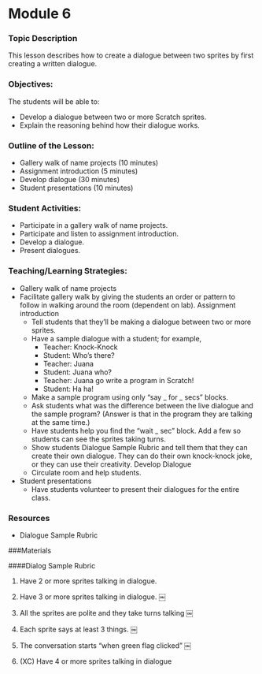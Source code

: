 # Module 6

### Topic Description
This lesson describes how to create a dialogue between two sprites by first creating a written
dialogue.
### Objectives:
The students will be able to:
- Develop a dialogue between two or more Scratch sprites.
- Explain the reasoning behind how their dialogue works.

### Outline of the Lesson:

- Gallery walk of name projects (10 minutes)
- Assignment introduction (5 minutes)
- Develop dialogue (30 minutes)
- Student presentations (10 minutes)

### Student Activities:

- Participate in a gallery walk of name projects.
- Participate and listen to assignment introduction.
- Develop a dialogue.
- Present dialogues.

### Teaching/Learning Strategies:

- Gallery walk of name projects
- Facilitate gallery walk by giving the students an order or pattern to follow in walking around the
room (dependent on lab). Assignment introduction
    - Tell students that they’ll be making a dialogue between two or more sprites.
    - Have a sample dialogue with a student; for example,
        - Teacher: Knock-Knock
        - Student: Who’s there?
        - Teacher: Juana
        - Student: Juana who?
        - Teacher: Juana go write a program in Scratch!
        - Student: Ha ha!
    - Make a sample program using only “say _ for _ secs” blocks.
    - Ask students what was the difference between the live dialogue and the sample program?
(Answer is that in the program they are talking at the same time.)
    - Have students help you find the “wait _ sec” block. Add a few so students can see the sprites
taking turns.
    - Show students Dialogue Sample Rubric and tell them that they can create their own dialogue.
They can do their own knock-knock joke, or they can use their creativity. Develop Dialogue
    - Circulate room and help students.
- Student presentations
    - Have students volunteer to present their dialogues for the entire class.

### Resources
- Dialogue Sample Rubric

###Materials

####Dialog Sample Rubric

1. Have 2 or more sprites talking in dialogue.

2. Have 3 or more sprites talking in dialogue.
￼
3. All the sprites are polite and they take turns talking
￼
4. Each sprite says at least 3 things.
￼
5. The conversation starts “when green flag clicked”
￼
6. (XC) Have 4 or more sprites talking in dialogue
